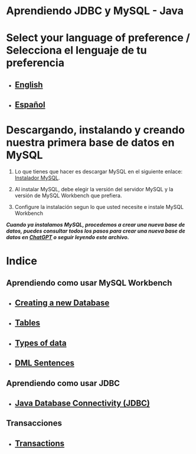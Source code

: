 # Aprendiendo JDBC y MySQL - Java

# Select your language of preference / Selecciona el lenguaje de tu preferencia

- ## [English](https://github.com/Jbarseg/Learning-Java-JDBC-and-MySQL/blob/master/README.en.md)

- ## [Español](https://github.com/Jbarseg/Learning-Java-JDBC-and-MySQL/blob/master/README.es.md)

# Descargando, instalando y creando nuestra primera base de datos en MySQL

1. Lo que tienes que hacer es descargar MySQL en el siguiente enlace: [Instalador MySQL](https://dev.mysql.com/downloads/windows/installer/8.0.html).

2. Al instalar MySQL, debe elegir la versión del servidor MySQL y la versión de MySQL Workbench que prefiera.

3. Configure la instalación segun lo que usted necesite e instale MySQL Workbench

**_Cuando ya instalamos MySQL, procedemos a crear una nueva base de datos, puedes consultar todos los pasos para crear una nueva base de datos en [ChatGPT](https://chat.openai.com/chat) o seguir leyendo este archivo._**

# Indice

## Aprendiendo como usar MySQL Workbench

- ## [Creating a new Database](https://github.com/Jbarseg/Learning-Java-JDBC-and-MySQL/blob/master/README.en.md)

- ## [Tables](https://github.com/Jbarseg/Learning-Java-JDBC-and-MySQL/blob/master/README.es.md)

- ## [Types of data](https://github.com/Jbarseg/Learning-Java-JDBC-and-MySQL/blob/master/README.es.md)

- ## [DML Sentences](https://github.com/Jbarseg/Learning-Java-JDBC-and-MySQL/blob/master/README.es.md)

## Aprendiendo como usar JDBC

- ## [Java Database Connectivity (JDBC)](https://github.com/Jbarseg/Learning-Java-JDBC-and-MySQL/blob/master/README.es.md)

## Transacciones

- ## [Transactions](https://github.com/Jbarseg/Learning-Java-JDBC-and-MySQL/blob/master/README.es.md)


